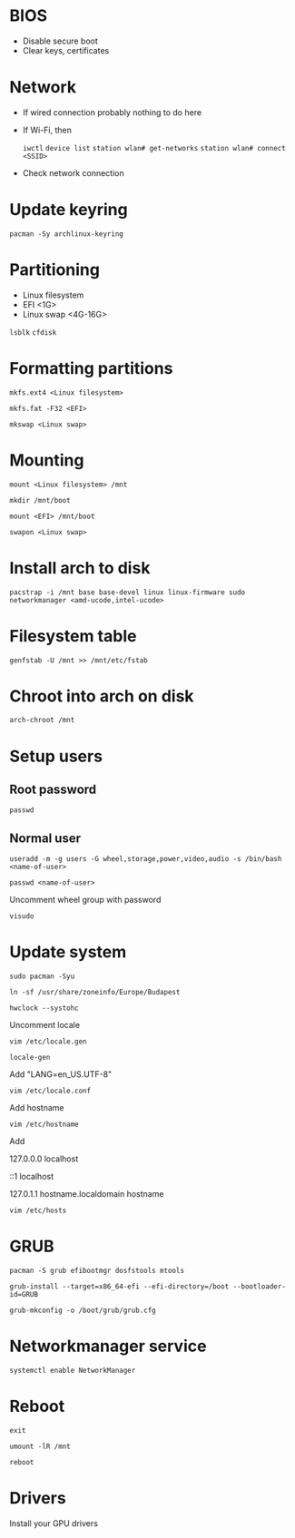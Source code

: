 # BIOS
 - Disable secure boot
 - Clear keys, certificates

# Network
 - If wired connection probably nothing to do here
 - If Wi-Fi, then

	`iwctl`
	`device list`
	`station wlan# get-networks`
	`station wlan# connect <SSID>`
 - Check network connection

# Update keyring
`pacman -Sy archlinux-keyring`

# Partitioning
 - Linux filesystem
 - EFI <1G>
 - Linux swap <4G-16G>

`lsblk`
`cfdisk`

# Formatting partitions
`mkfs.ext4 <Linux filesystem>`

`mkfs.fat -F32 <EFI>`

`mkswap <Linux swap>`

# Mounting
`mount <Linux filesystem> /mnt`

`mkdir /mnt/boot`

`mount <EFI> /mnt/boot`

`swapon <Linux swap>`

# Install arch to disk
`pacstrap -i /mnt base base-devel linux linux-firmware sudo networkmanager <amd-ucode,intel-ucode>`

# Filesystem table
`genfstab -U /mnt >> /mnt/etc/fstab`

# Chroot into arch on disk
`arch-chroot /mnt`

# Setup users
## Root password
`passwd`
## Normal user
`useradd -m -g users -G wheel,storage,power,video,audio -s /bin/bash <name-of-user>`

`passwd <name-of-user>`

Uncomment wheel group with password

`visudo`

# Update system
`sudo pacman -Syu`

`ln -sf /usr/share/zoneinfo/Europe/Budapest`

`hwclock --systohc`

Uncomment locale

`vim /etc/locale.gen`

`locale-gen`

Add "LANG=en_US.UTF-8"

`vim /etc/locale.conf`

Add hostname

`vim /etc/hostname`

Add

127.0.0.0	localhost

::1		localhost

127.0.1.1	hostname.localdomain	hostname	

`vim /etc/hosts`

# GRUB
`pacman -S grub efibootmgr dosfstools mtools`

`grub-install --target=x86_64-efi --efi-directory=/boot --bootloader-id=GRUB`

`grub-mkconfig -o /boot/grub/grub.cfg`

# Networkmanager service
`systemctl enable NetworkManager`

# Reboot
`exit`

`umount -lR /mnt`

`reboot`

# Drivers
Install your GPU drivers
